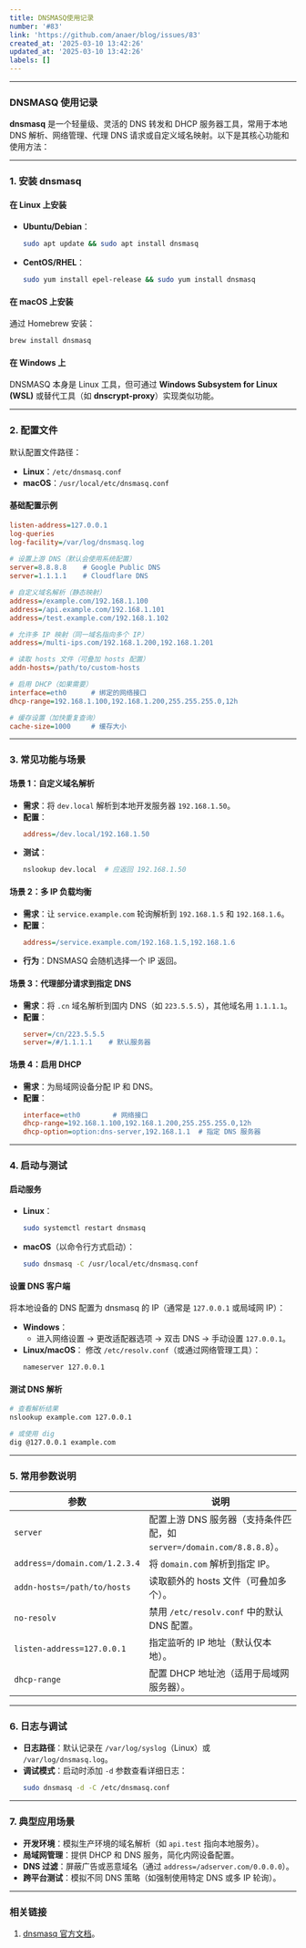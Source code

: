 ```yaml
---
title: DNSMASQ使用记录
number: '#83'
link: 'https://github.com/anaer/blog/issues/83'
created_at: '2025-03-10 13:42:26'
updated_at: '2025-03-10 13:42:26'
labels: []
---
```



---

### **DNSMASQ 使用记录**
**dnsmasq** 是一个轻量级、灵活的 DNS 转发和 DHCP 服务器工具，常用于本地 DNS 解析、网络管理、代理 DNS 请求或自定义域名映射。以下是其核心功能和使用方法：

---

### **1. 安装 dnsmasq**
#### **在 Linux 上安装**
- **Ubuntu/Debian**：
  ```bash
  sudo apt update && sudo apt install dnsmasq
  ```
- **CentOS/RHEL**：
  ```bash
  sudo yum install epel-release && sudo yum install dnsmasq
  ```

#### **在 macOS 上安装**
通过 Homebrew 安装：
```bash
brew install dnsmasq
```

#### **在 Windows 上**
DNSMASQ 本身是 Linux 工具，但可通过 **Windows Subsystem for Linux (WSL)** 或替代工具（如 **dnscrypt-proxy**）实现类似功能。

---

### **2. 配置文件**
默认配置文件路径：
- **Linux**：`/etc/dnsmasq.conf`
- **macOS**：`/usr/local/etc/dnsmasq.conf`

#### **基础配置示例**
```ini
listen-address=127.0.0.1
log-queries
log-facility=/var/log/dnsmasq.log
 
# 设置上游 DNS（默认会使用系统配置）
server=8.8.8.8    # Google Public DNS
server=1.1.1.1    # Cloudflare DNS

# 自定义域名解析（静态映射）
address=/example.com/192.168.1.100
address=/api.example.com/192.168.1.101
address=/test.example.com/192.168.1.102

# 允许多 IP 映射（同一域名指向多个 IP）
address=/multi-ips.com/192.168.1.200,192.168.1.201

# 读取 hosts 文件（可叠加 hosts 配置）
addn-hosts=/path/to/custom-hosts

# 启用 DHCP（如果需要）
interface=eth0      # 绑定的网络接口
dhcp-range=192.168.1.100,192.168.1.200,255.255.255.0,12h

# 缓存设置（加快重复查询）
cache-size=1000     # 缓存大小
```

---

### **3. 常见功能与场景**
#### **场景 1：自定义域名解析**
- **需求**：将 `dev.local` 解析到本地开发服务器 `192.168.1.50`。
- **配置**：
  ```ini
  address=/dev.local/192.168.1.50
  ```
- **测试**：
  ```bash
  nslookup dev.local  # 应返回 192.168.1.50
  ```

#### **场景 2：多 IP 负载均衡**
- **需求**：让 `service.example.com` 轮询解析到 `192.168.1.5` 和 `192.168.1.6`。
- **配置**：
  ```ini
  address=/service.example.com/192.168.1.5,192.168.1.6
  ```
- **行为**：DNSMASQ 会随机选择一个 IP 返回。

#### **场景 3：代理部分请求到指定 DNS**
- **需求**：将 `.cn` 域名解析到国内 DNS（如 `223.5.5.5`），其他域名用 `1.1.1.1`。
- **配置**：
  ```ini
  server=/cn/223.5.5.5
  server=/#/1.1.1.1    # 默认服务器
  ```

#### **场景 4：启用 DHCP**
- **需求**：为局域网设备分配 IP 和 DNS。
- **配置**：
  ```ini
  interface=eth0        # 网络接口
  dhcp-range=192.168.1.100,192.168.1.200,255.255.255.0,12h
  dhcp-option=option:dns-server,192.168.1.1  # 指定 DNS 服务器
  ```

---

### **4. 启动与测试**
#### **启动服务**
- **Linux**：
  ```bash
  sudo systemctl restart dnsmasq
  ```
- **macOS**（以命令行方式启动）：
  ```bash
  sudo dnsmasq -C /usr/local/etc/dnsmasq.conf
  ```

#### **设置 DNS 客户端**
将本地设备的 DNS 配置为 dnsmasq 的 IP（通常是 `127.0.0.1` 或局域网 IP）：
- **Windows**：
  - 进入网络设置 → 更改适配器选项 → 双击 DNS → 手动设置 `127.0.0.1`。
- **Linux/macOS**：
  修改 `/etc/resolv.conf`（或通过网络管理工具）：
  ```bash
  nameserver 127.0.0.1
  ```

#### **测试 DNS 解析**
```bash
# 查看解析结果
nslookup example.com 127.0.0.1

# 或使用 dig
dig @127.0.0.1 example.com
```

---

### **5. 常用参数说明**
| 参数                          | 说明                                                                 |
|-------------------------------|--------------------------------------------------------------------|
| `server`                      | 配置上游 DNS 服务器（支持条件匹配，如 `server=/domain.com/8.8.8.8`）。 |
| `address=/domain.com/1.2.3.4` | 将 `domain.com` 解析到指定 IP。                                     |
| `addn-hosts=/path/to/hosts`   | 读取额外的 hosts 文件（可叠加多个）。                               |
| `no-resolv`                   | 禁用 `/etc/resolv.conf` 中的默认 DNS 配置。                        |
| `listen-address=127.0.0.1`     | 指定监听的 IP 地址（默认仅本地）。                                 |
| `dhcp-range`                  | 配置 DHCP 地址池（适用于局域网服务器）。                           |

---

### **6. 日志与调试**
- **日志路径**：默认记录在 `/var/log/syslog`（Linux）或 `/var/log/dnsmasq.log`。
- **调试模式**：启动时添加 `-d` 参数查看详细日志：
  ```bash
  sudo dnsmasq -d -C /etc/dnsmasq.conf
  ```

---

### **7. 典型应用场景**
- **开发环境**：模拟生产环境的域名解析（如 `api.test` 指向本地服务）。
- **局域网管理**：提供 DHCP 和 DNS 服务，简化内网设备配置。
- **DNS 过滤**：屏蔽广告或恶意域名（通过 `address=/adserver.com/0.0.0.0`）。
- **跨平台测试**：模拟不同 DNS 策略（如强制使用特定 DNS 或多 IP 轮询）。

---

### **相关链接**

1. [dnsmasq 官方文档](http://www.thekelleys.org.uk/dnsmasq/docs/dnsmasq-man.html)。
